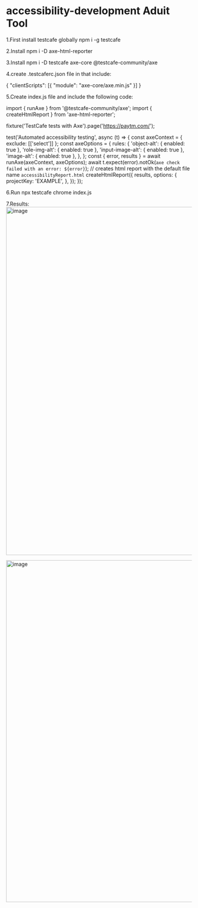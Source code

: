 # accessibility-development Aduit Tool
1.First install testcafe globally npm i -g testcafe

2.Install npm i -D axe-html-reporter

3.Install npm i -D testcafe axe-core @testcafe-community/axe

4.create .testcaferc.json file in that include:

{
    "clientScripts": [{ "module": "axe-core/axe.min.js" }]
}

5.Create index.js file and include the following code:

import { runAxe } from '@testcafe-community/axe';
import { createHtmlReport } from 'axe-html-reporter';

fixture('TestCafe tests with Axe').page('https://paytm.com/');

test('Automated accessibility testing', async (t) => {
    const axeContext = { exclude: [['select']] };
    const axeOptions = {
        rules: {
            'object-alt': { enabled: true },
            'role-img-alt': { enabled: true },
            'input-image-alt': { enabled: true },
            'image-alt': { enabled: true },
        },
    };
    const { error, results } = await runAxe(axeContext, axeOptions);
    await t.expect(error).notOk(`axe check failed with an error: ${error}`);
    // creates html report with the default file name `accessibilityReport.html`
    createHtmlReport({
        results,
        options: {
            projectKey: 'EXAMPLE',
        },
    });
});

6.Run npx testcafe chrome index.js

7.Results:
<img width="946" alt="image" src="https://user-images.githubusercontent.com/77691213/217458662-855aa188-6092-4599-82e3-b2d649b9167e.png">

<img width="929" alt="image" src="https://user-images.githubusercontent.com/77691213/217458774-9d8b3cf6-db9b-4dca-b920-107f9f131329.png">

